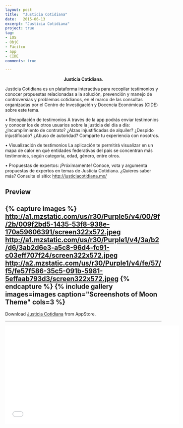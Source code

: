 ```yaml
---
layout: post
title:  "Justicia Cotidiana"
date:   2015-06-13
excerpt: "Justicia Cotidiana"
project: true
tag:
- iOS 
- ObjC
- Fácitco
- app
- CIDE
comments: true

---
```


    
<center><b>Justicia Cotidiana</b>.</center>
     
Justicia Cotidiana es un plataforma interactiva para recopilar testimonios y conocer propuestas relacionadas a la solución, prevención y manejo de controversias y problemas cotidianos, en el marco de las consultas organizadas por el Centro de Investigación y Docencia Económicas (CIDE) sobre este tema.

• Recopilación de testimonios 
A través de la app podrás enviar testimonios y conocer los de otros usuarios sobre la justicia del día a día: ¿Incumplimiento de contrato? ¿Alzas injustificadas de alquiler? ¿Despido injustificado? ¿Abuso de autoridad? Comparte tu experiencia con nosotros.

• Visualización de testimonios
La aplicación te permitirá visualizar en un mapa de calor en qué entidades federativas del país se concentran más testimonios, según categoría, edad, género, entre otros.

• Propuestas de expertos: ¡Próximamente! Conoce, vota y argumenta propuestas de expertos en temas de Justicia Cotidiana.
¿Quieres saber más? Consulta el sitio: http://justiciacotidiana.mx/


## Preview

{% capture images %}
	http://a1.mzstatic.com/us/r30/Purple5/v4/00/9f/2b/009f2bd5-1435-53f8-938e-170a59606391/screen322x572.jpeg
	http://a1.mzstatic.com/us/r30/Purple1/v4/3a/b2/d6/3ab2d6e3-a5c8-96d4-fc91-c03eff707f24/screen322x572.jpeg
	http://a2.mzstatic.com/us/r30/Purple1/v4/fe/57/f5/fe57f586-35c5-091b-5981-5effaab793d3/screen322x572.jpeg
{% endcapture %}
{% include gallery images=images caption="Screenshots of Moon Theme" cols=3 %}
---

  
      
Download  [Justicia Cotidiana](https://itunes.apple.com/bo/app/justicia-cotidiana/id957915796?mt=8) from AppStore.      


---

<iframe width="560" height="315" src="//www.youtube.com/embed/X-pxIxHNRWI" frameborder="0"> </iframe>

